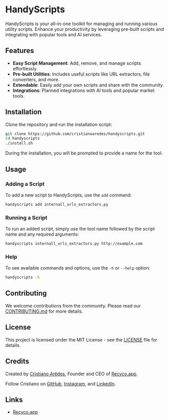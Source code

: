 # HandyScripts

HandyScripts is your all-in-one toolkit for managing and running various utility scripts. Enhance your productivity by leveraging pre-built scripts and integrating with popular tools and AI services.

## Features

- **Easy Script Management**: Add, remove, and manage scripts effortlessly.
- **Pre-built Utilities**: Includes useful scripts like URL extractors, file converters, and more.
- **Extendable**: Easily add your own scripts and share with the community.
- **Integrations**: Planned integrations with AI tools and popular market tools.

## Installation

Clone the repository and run the installation script:

```sh
git clone https://github.com/cristianoaredes/handyscripts.git
cd handyscripts
./install.sh
```

During the installation, you will be prompted to provide a name for the tool.

## Usage

### Adding a Script

To add a new script to HandyScripts, use the `add` command:

```sh
handyscripts add internall_urls_extractors.py
```

### Running a Script

To run an added script, simply use the tool name followed by the script name and any required arguments:

```sh
handyscripts internall_urls_extractors.py http://example.com
```

### Help

To see available commands and options, use the `-h` or `--help` option:

```sh
handyscripts -h
```

## Contributing

We welcome contributions from the community. Please read our [CONTRIBUTING.md](CONTRIBUTING.md) for more details.

## License

This project is licensed under the MIT License - see the [LICENSE](LICENSE) file for details.

## Credits

Created by [Cristiano Arêdes](https://www.linkedin.com/in/cristianoaredes/), Founder and CEO of [Recyco.app](https://recyco.app/).

Follow Cristiano on [GitHub](https://github.com/cristianoaredes), [Instagram](https://www.instagram.com/cristiano.aredes/), and [LinkedIn](https://www.linkedin.com/in/cristianoaredes/).

## Links

- [Recyco.app](https://recyco.app/)
